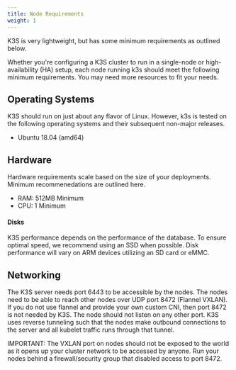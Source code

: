 ```yaml
---
title: Node Requirements
weight: 1
---
```


K3S is very lightweight, but has some minimum requirements as outlined below.

Whether you're configuring a K3S cluster to run in a single-node or high-availability (HA) setup, each node running k3s should meet the following minimum requirements. You may need more resources to fit your needs.

## Operating Systems

K3S should run on just about any flavor of Linux. However, k3s is tested on the following operating systems and their subsequent non-major releases.

*    Ubuntu 18.04 (amd64)

## Hardware

Hardware requirements scale based on the size of your deployments. Minimum recommenedations are outlined here.

*    RAM: 512MB Minimum
*    CPU: 1 Minimum

#### Disks

K3S performance depends on the performance of the database. To ensure optimal speed, we recommend using an SSD when possible. Disk performance will vary on ARM devices utilizing an SD card or eMMC.

## Networking

The K3S server needs port 6443 to be accessible by the nodes. The nodes need to be able to reach other nodes over UDP port 8472 (Flannel VXLAN). If you do not use flannel and provide your own custom CNI, then port 8472 is not needed by K3S. The node should not listen on any other port. K3S uses reverse tunneling such that the nodes make outbound connections to the server and all kubelet traffic runs through that tunnel.

IMPORTANT: The VXLAN port on nodes should not be exposed to the world as it opens up your cluster network to be accessed by anyone. Run your nodes behind a firewall/security group that disabled access to port 8472.
